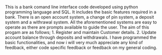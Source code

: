 This is a bank comand line interface code developed using python programming language and SQL. It includes the basic features required in a bank. There is an open account system, a change of pin system, a deposit system and a withrawal system.
All the aforementioned systems are easy to operate as there are prompts available to guide the user.
The aim of this progam are as follows; 
    1. Register and maintain Customer details.
    2. Update account balance through deposits and withdrawals.
I have programmed the basic functionalities, and now i will very much appreciate any kind of feedback, either code specific feedback or feedback on my general coding.